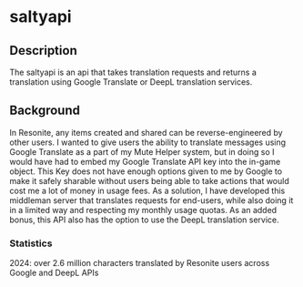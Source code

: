 # saltyapi
## Description
The saltyapi is an api that takes translation requests and returns a translation using Google Translate or DeepL translation services.
## Background
In Resonite, any items created and shared can be reverse-engineered by other users. I wanted to give users the ability to translate messages using Google Translate as a part of my Mute Helper system, but in doing so I would have had to embed my Google Translate API key into the in-game object. This Key does not have enough options given to me by Google to make it safely sharable without users being able to take actions that would cost me a lot of money in usage fees. As a solution, I have developed this middleman server that translates requests for end-users, while also doing it in a limited way and respecting my monthly usage quotas. As an added bonus, this API also has the option to use the DeepL translation service. 
### Statistics
2024: over 2.6 million characters translated by Resonite users across Google and DeepL APIs
